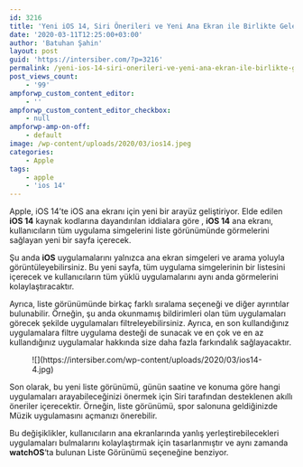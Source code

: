 ```yaml
---
id: 3216
title: 'Yeni iOS 14, Siri Önerileri ve Yeni Ana Ekran ile Birlikte Gelecek'
date: '2020-03-11T12:25:00+03:00'
author: 'Batuhan Şahin'
layout: post
guid: 'https://intersiber.com/?p=3216'
permalink: /yeni-ios-14-siri-onerileri-ve-yeni-ana-ekran-ile-birlikte-gelecek/
post_views_count:
    - '99'
ampforwp_custom_content_editor:
    - ''
ampforwp_custom_content_editor_checkbox:
    - null
ampforwp-amp-on-off:
    - default
image: /wp-content/uploads/2020/03/ios14.jpeg
categories:
    - Apple
tags:
    - apple
    - 'ios 14'
---
```


Apple, iOS 14’te iOS ana ekranı için yeni bir arayüz geliştiriyor. Elde edilen **iOS 14** kaynak kodlarına dayandırılan iddialara göre , **iOS 14** ana ekranı, kullanıcıların tüm uygulama simgelerini liste görünümünde görmelerini sağlayan yeni bir sayfa içerecek.

Şu anda **iOS** uygulamalarını yalnızca ana ekran simgeleri ve arama yoluyla görüntüleyebilirsiniz. Bu yeni sayfa, tüm uygulama simgelerinin bir listesini içerecek ve kullanıcıların tüm yüklü uygulamalarını aynı anda görmelerini kolaylaştıracaktır.

Ayrıca, liste görünümünde birkaç farklı sıralama seçeneği ve diğer ayrıntılar bulunabilir. Örneğin, şu anda okunmamış bildirimleri olan tüm uygulamaları görecek şekilde uygulamaları filtreleyebilirsiniz. Ayrıca, en son kullandığınız uygulamalara filtre uygulama desteği de sunacak ve en çok ve en az kullandığınız uygulamalar hakkında size daha fazla farkındalık sağlayacaktır.

<figure class="wp-block-image size-large">![](https://intersiber.com/wp-content/uploads/2020/03/ios14-4.jpg)</figure>Son olarak, bu yeni liste görünümü, günün saatine ve konuma göre hangi uygulamaları arayabileceğinizi önermek için Siri tarafından desteklenen akıllı öneriler içerecektir. Örneğin, liste görünümü, spor salonuna geldiğinizde Müzik uygulamasını açmanızı önerebilir.

Bu değişiklikler, kullanıcıların ana ekranlarında yanlış yerleştirebilecekleri uygulamaları bulmalarını kolaylaştırmak için tasarlanmıştır ve aynı zamanda **watchOS**‘ta bulunan Liste Görünümü seçeneğine benziyor.